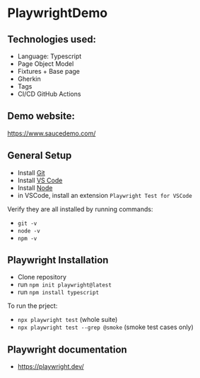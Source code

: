 # PlaywrightDemo

## Technologies used:
* Language: Typescript
* Page Object Model
* Fixtures + Base page
* Gherkin
* Tags
* CI/CD GitHub Actions


## Demo website:
https://www.saucedemo.com/
  
## General Setup
* Install [Git](https://git-scm.com/downloads)
* Install [VS Code](https://code.visualstudio.com/)
* Install [Node](https://nodejs.org/en)
* in VSCode, install an extension `Playwright Test for VSCode`

Verify they are all installed by running commands:
- `git -v`
- `node -v`
- `npm -v`

## Playwright Installation
* Clone repository 
* run `npm init playwright@latest`
* run `npm install typescript`

To run the prject:
* `npx playwright test` (whole suite)
* `npx playwright test --grep @smoke` (smoke test cases only)


## Playwright documentation
* https://playwright.dev/
